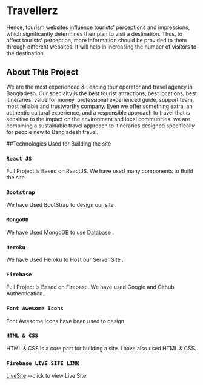 # Travellerz


Hence, tourism websites influence tourists' perceptions and impressions, which significantly determines their plan to visit a destination. Thus, to affect tourists' perception, more information should be provided to them through different websites. It will help in increasing the number of visitors to the destination.
<!-- This project was bootstrapped with [Create React App](https://github.com/facebook/create-react-app). -->

## About This Project
We are the most experienced & Leading tour operator and travel agency in Bangladesh. Our specialty is the best tourist attractions, best locations, best itineraries, value for money, professional experienced guide, support team, most reliable and trustworthy company. Even we offer something extra, an authentic cultural experience, and a responsible approach to travel that is sensitive to the impact on the environment and local communities. we are combining a sustainable travel approach to itineraries designed specifically for people new to Bangladesh travel.

##Technologies Used for Building the site

### `React JS `

Full Project is Based on ReactJS. We have used many components to Build the site.



### `Bootstrap`

We have Used BootStrap to design our site .

### `MongoDB`

We have Used MongoDB to use Database   .


### `Heroku`

We have Used Heroku to Host  our Server Site  .


### `Firebase `

Full Project is Based on Firebase. We have used Google and Github Authentication..

### `Font Awesome Icons`

Font Awesome Icons have been used to design.



### `HTML & CSS`

HTML & CSS is a core part for building a site. I have also used HTML & CSS.
### `Firebase LIVE SITE LINK`
[LiveSite]( ) --click to view Live Site

